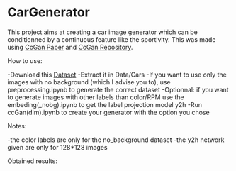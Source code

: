 # CarGenerator

This project aims at creating a car image generator which can be conditionned by a continuous feature like the sportivity. This was made using [CcGan Paper](https://openreview.net/pdf?id=PrzjugOsDeE) and [CcGan Repository](https://github.com/UBCDingXin/improved_CcGAN).

How to use:

-Download this [Dataset](https://www.kaggle.com/datasets/prondeau/the-car-connection-picture-dataset)
-Extract it in Data/Cars
-If you want to use only the images with no background (which I advise you to), use preprocessing.ipynb to generate the correct dataset
-Optionnal: if you want to generate images with other labels than color/RPM use the embeding(_nobg).ipynb to get the label projection model y2h
-Run ccGan(dim).ipynb to create your generator with the option you chose


Notes:

-the color labels are only for the no_background dataset
-the y2h network given are only for 128*128 images


Obtained results:

